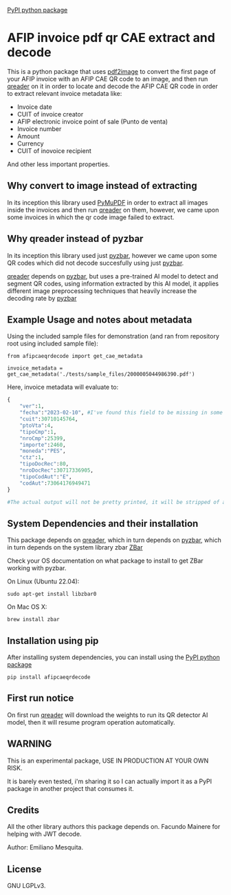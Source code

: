 [PyPI python package](https://pypi.org/project/afipcaeqrdecode/)

# AFIP invoice pdf qr CAE extract and decode

This is a python package that uses [pdf2image](https://pypi.org/project/pdf2image/) to convert the first page of your AFIP invoice with an AFIP CAE QR code to an image, and then run [qreader](https://pypi.org/project/qreader/) on it in order to locate and decode the AFIP CAE QR code in order to extract relevant invoice metadata like: 

- Invoice date
- CUIT of invoice creator
- AFIP electronic invoice point of sale (Punto de venta)
- Invoice number
- Amount
- Currency
- CUIT of inovoice recipient

And other less important properties.

## Why convert to image instead of extracting

In its inception this library used [PyMuPDF](https://pypi.org/project/PyMuPDF/) in order to extract all images inside the invoices and then run [qreader](https://pypi.org/project/qreader/) on them, however, we came upon some invoices in which the qr code image failed to extract.

## Why qreader instead of pyzbar

In its inception this library used just [pyzbar](https://pypi.org/project/pyzbar/), however we came upon some QR codes which did not decode succesfully using just [pyzbar](https://pypi.org/project/pyzbar/).

[qreader](https://pypi.org/project/qreader/) depends on [pyzbar](https://pypi.org/project/pyzbar/), but uses a pre-trained AI model to detect and segment QR codes, using information extracted by this AI model, it applies different image preprocessing techniques that heavily increase the decoding rate by [pyzbar](https://pypi.org/project/pyzbar/)

## Example Usage and notes about metadata

Using the included sample files for demonstration (and ran from repository root using included sample file):

```
from afipcaeqrdecode import get_cae_metadata

invoice_metadata = get_cae_metadata('./tests/sample_files/2000005044986390.pdf')
```

Here, invoice metadata will evaluate to:

```python
{
    "ver":1,
    "fecha":"2023-02-10", #I've found this field to be missing in some decodes
    "cuit":30710145764,
    "ptoVta":4,
    "tipoCmp":1,
    "nroCmp":25399,
    "importe":2460,
    "moneda":"PES",
    "ctz":1,
    "tipoDocRec":80,
    "nroDocRec":30717336905,
    "tipoCodAut":"E",
    "codAut":73064176949471
}

#The actual output will not be pretty printed, it will be stripped of all whitespace and formatting characters
```

## System Dependencies and their installation

This package depends on [qreader](https://pypi.org/project/qreader/), which in turn depends on [pyzbar](https://pypi.org/project/pyzbar/), which in turn depends on the system library zbar [ZBar](https://zbar.sourceforge.net/)

Check your OS documentation on what package to install to get ZBar working with pyzbar.

On Linux (Ubuntu 22.04):

`sudo apt-get install libzbar0`


On Mac OS X:

`brew install zbar`

## Installation using pip

After installing system dependencies, you can install using the [PyPI python package](https://pypi.org/project/afipcaeqrdecode/)

`pip install afipcaeqrdecode`

## First run notice

On first run [qreader](https://pypi.org/project/qreader/) will download the weights to run its QR detector AI model, then it will resume program operation automatically.


## WARNING

This is an experimental package, USE IN PRODUCTION AT YOUR OWN RISK.

It is barely even tested, i'm sharing it so I can actually import it as a PyPI package in another project that consumes it.

## Credits

All the other library authors this package depends on.
Facundo Mainere for helping with JWT decode.

Author: Emiliano Mesquita.

## License

GNU LGPLv3.

